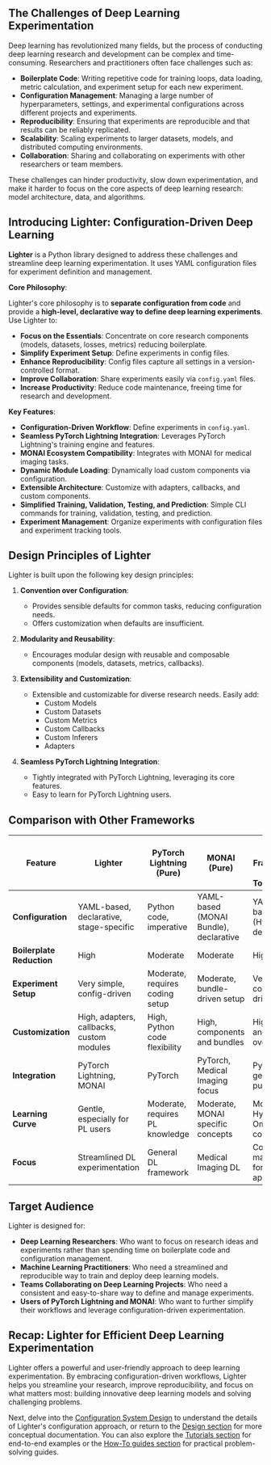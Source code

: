 ## The Challenges of Deep Learning Experimentation

Deep learning has revolutionized many fields, but the process of conducting deep learning research and development can be complex and time-consuming. Researchers and practitioners often face challenges such as:

*   **Boilerplate Code**: Writing repetitive code for training loops, data loading, metric calculation, and experiment setup for each new experiment.
*   **Configuration Management**: Managing a large number of hyperparameters, settings, and experimental configurations across different projects and experiments.
*   **Reproducibility**: Ensuring that experiments are reproducible and that results can be reliably replicated.
*   **Scalability**: Scaling experiments to larger datasets, models, and distributed computing environments.
*   **Collaboration**: Sharing and collaborating on experiments with other researchers or team members.

These challenges can hinder productivity, slow down experimentation, and make it harder to focus on the core aspects of deep learning research: model architecture, data, and algorithms.

## Introducing Lighter: Configuration-Driven Deep Learning

**Lighter** is a Python library designed to address these challenges and streamline deep learning experimentation. It uses YAML configuration files for experiment definition and management.

**Core Philosophy**:

Lighter's core philosophy is to **separate configuration from code** and provide a **high-level, declarative way to define deep learning experiments**. Use Lighter to:

*   **Focus on the Essentials**: Concentrate on core research components (models, datasets, losses, metrics) reducing boilerplate.
*   **Simplify Experiment Setup**: Define experiments in config files.
*   **Enhance Reproducibility**: Config files capture all settings in a version-controlled format.
*   **Improve Collaboration**: Share experiments easily via `config.yaml` files.
*   **Increase Productivity**: Reduce code maintenance, freeing time for research and development.

**Key Features**:

*   **Configuration-Driven Workflow**: Define experiments in `config.yaml`.
*   **Seamless PyTorch Lightning Integration**: Leverages PyTorch Lightning's training engine and features.
*   **MONAI Ecosystem Compatibility**: Integrates with MONAI for medical imaging tasks.
*   **Dynamic Module Loading**: Dynamically load custom components via configuration.
*   **Extensible Architecture**: Customize with adapters, callbacks, and custom components.
*   **Simplified Training, Validation, Testing, and Prediction**: Simple CLI commands for training, validation, testing, and prediction.
*   **Experiment Management**: Organize experiments with configuration files and experiment tracking tools.

## Design Principles of Lighter

Lighter is built upon the following key design principles:

1.  **Convention over Configuration**:

    *   Provides sensible defaults for common tasks, reducing configuration needs.
    *   Offers customization when defaults are insufficient.

2.  **Modularity and Reusability**:

    *   Encourages modular design with reusable and composable components (models, datasets, metrics, callbacks).

3.  **Extensibility and Customization**:

    *   Extensible and customizable for diverse research needs. Easily add:
        *   Custom Models
        *   Custom Datasets
        *   Custom Metrics
        *   Custom Callbacks
        *   Custom Inferers
        *   Adapters

4.  **Seamless PyTorch Lightning Integration**:

    *   Tightly integrated with PyTorch Lightning, leveraging its core features.
    *   Easy to learn for PyTorch Lightning users.

## Comparison with Other Frameworks

| Feature                | Lighter                                  | PyTorch Lightning (Pure)                 | MONAI (Pure)                           | Hydra-based Frameworks (e.g., TorchHydra) |
| ---------------------- | ---------------------------------------- | ---------------------------------------- | -------------------------------------- | ----------------------------------------- |
| **Configuration**      | YAML-based, declarative, stage-specific | Python code, imperative                  | YAML-based (MONAI Bundle), declarative | YAML-based (Hydra), declarative           |
| **Boilerplate Reduction** | High                                     | Moderate                                 | Moderate                               | High                                      |
| **Experiment Setup**   | Very simple, config-driven               | Moderate, requires coding setup           | Moderate, bundle-driven setup          | Very simple, config-driven                |
| **Customization**      | High, adapters, callbacks, custom modules | High, Python code flexibility            | High, components and bundles           | High, plugins and overrides               |
| **Integration**        | PyTorch Lightning, MONAI                 | PyTorch                                  | PyTorch, Medical Imaging focus         | PyTorch, general purpose                  |
| **Learning Curve**     | Gentle, especially for PL users          | Moderate, requires PL knowledge          | Moderate, MONAI specific concepts      | Moderate, Hydra and OmegaConf concepts    |
| **Focus**              | Streamlined DL experimentation           | General DL framework                     | Medical Imaging DL                     | Config management for Python apps         |


## Target Audience

Lighter is designed for:

*   **Deep Learning Researchers**: Who want to focus on research ideas and experiments rather than spending time on boilerplate code and configuration management.
*   **Machine Learning Practitioners**: Who need a streamlined and reproducible way to train and deploy deep learning models.
*   **Teams Collaborating on Deep Learning Projects**: Who need a consistent and easy-to-share way to define and manage experiments.
*   **Users of PyTorch Lightning and MONAI**: Who want to further simplify their workflows and leverage configuration-driven experimentation.

## Recap: Lighter for Efficient Deep Learning Experimentation

Lighter offers a powerful and user-friendly approach to deep learning experimentation. By embracing configuration-driven workflows, Lighter helps you streamline your research, improve reproducibility, and focus on what matters most: building innovative deep learning models and solving challenging problems.

Next, delve into the [Configuration System Design](../design/02_configuration_system.md) to understand the details of Lighter's configuration approach, or return to the [Design section](../design/01_overview.md) for more conceptual documentation. You can also explore the [Tutorials section](../tutorials/01_configuration_basics.md) for end-to-end examples or the [How-To guides section](../how-to/01_custom_project_modules.md) for practical problem-solving guides.
